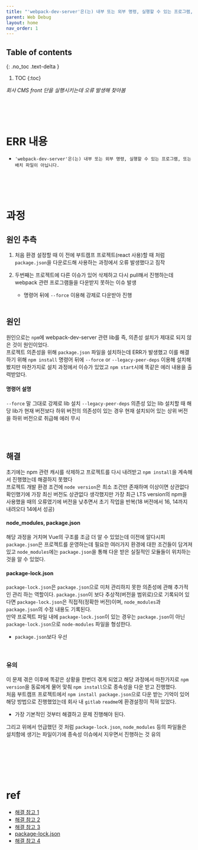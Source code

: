 ```yaml
---
title: "'webpack-dev-server'은(는) 내부 또는 외부 명령, 실행할 수 있는 프로그램, 또는 배치 파일이 아닙니다."
parent: Web Debug 
layout: home
nav_order: 1
---
```


## Table of contents
{: .no_toc .text-delta }
1. TOC
{:toc}

_회사 CMS front 단을 실행시키는데 오류 발생해 찾아봄_
<br><br><br><br><br>
# ERR 내용
- ```'webpack-dev-server'은(는) 내부 또는 외부 명령, 실행할 수 있는 프로그램, 또는 배치 파일이 아닙니다.```
<br><br><br><br><br>

# 과정
## 원인 추측
1. 처음 환경 설정할 때 이 전에 부트캠프 프로젝트(react 사용)할 때 처럼 ```package.json```을 다운로드해 사용하는 과정에서 오류 발생했다고 짐작

2. 두번째는 프로젝트에 다른 이슈가 있어 삭제하고 다시 pull해서 진행하는데 webpack 관련 프로그램들을 다운받지 못하는 이슈 발생
   - 명령어 뒤에 ```--force``` 이용해 강제로 다운받아 진행
<br><br>

## 원인
원인으로는 ```npm```에 webpack-dev-server 관련 lib를 즉, 의존성 설치가 제대로 되지 않은 것이 원인이었다.
<br>
프로젝트 의존성을 위해 ```package.json``` 파일을 설치하는데 ERR가 발생했고 이를 해결하기 위해 ```npm install``` 명령어 뒤에 ```--force``` or ```--legacy-peer-deps``` 이용해 설치해봤지만 마찬가지로 설치 과정에서 이슈가 있었고 ```npm start```시에 똑같은 에러 내용을 출력받았다.
#### 명령어 설명
```--force``` 말 그대로 강제로 lib 설치
```--legacy-peer-deps```  의존성 있는 lib 설치할 때 해당 lib가 현재 버전보다 하위 버전의 의존성이 있는 경우 현재 설치되어 있는 상위 버전을 하위 버전으로 취급해 에러 무시

<br><br>

## 해결
초기에는 npm 관련 캐시를 삭제하고 프로젝트를 다시 내려받고 ```npm install```을 계속해서 진행했는데 해결하지 못했다
<br>
프로젝트 개발 환경 조건에 ```node version```은 최소 조건만 존재하며 이상이면 상관없다 확인했기에 가장 최신 버전도 상관없다 생각했지만 가장 최근 LTS version의 npm을 사용했을 때의 오류였기에 버전을 낮추면서 초기 작업을 반복(18 버전에서 16, 14까지 내려오다 14에서 성공)
<br>
#### node_modules, package.json
해당 과정을 거치며 Vue의 구조를 조금 더 알 수 있었는데 이전에 알다시피```package.json```은 프로젝트를 운영하는데 필요한 여러가지 환경에 대한 조건들이 담겨져 있고 ```node_modules```에는 ```package.json```을 통해 다운 받은 실질적인 모듈들이 위치하는 것을 알 수 있었다.
<br>
#### package-lock.json
```package-lock.json```은 ```package.json```으로 미처 관리하지 못한 의존성에 관해 추가적인 관리 하는 역할이다. ```package.json```이 보다 추상적(버전을 범위로)으로 기록되어 있다면 ```package-lock.json```은 직접적(정확한 버전)이며, ```node_modules```과 ```package.json```의 수정 내용도 기록된다.<br>
만약 프로젝트 파일 내에 ```package-lock.json```이 있는 경우는 ```package.json```이 아닌 ```package-lock.json```으로 ```node-modules``` 파일을 형성한다.
  - ```package.json```보다 우선


<br>

### 유의
이 문제 겪은 이후에 똑같은 상황을 한번더 겪게 되었고 해당 과정에서 마찬가지로 ```npm version```을 동료에게 물어 맞춰 ```npm install```으로 종속성을 다운 받고 진행했다.
<br>
처음 부트캠프 프로젝트에서 ```npm install package.json```으로 다운 받는 기억이 있어 해당 방법으로 진행했었는데 회사 내 ```gitlab``` ```readme```에 환경설정이 적혀 있었다.
  - 가장 기본적인 것부터 해결하고 문제 진행해야 된다.

그리고 위에서 언급했던 것 처럼 ```package-lock.json```, ```node_modules``` 등의 파일들은 설치함에 생기는 파일이기에 종속성 이슈에서 지우면서 진행하는 것 유의 


<br><br><br><br><br>
# ref
- <a href="https://ashespia.tistory.com/71">해결 참고 1</a>
- <a href="https://jaehyun8719.github.io/2020/06/24/webpack/dev-server/">해결 참고 2</a>
- <a href="https://softchief.com/2022/06/10/solved-eresolve-unable-to-resolve-dependency-tree-while-installing-a-pacakge-while-working-with-pcf/">해결 참고 3</a>
- <a href="https://jhhan009.tistory.com/74">package-lock.json</a>
- <a href="https://github.com/facebook/create-react-app/issues/9148">해결 참고 4</a>
